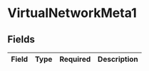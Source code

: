 # VirtualNetworkMeta1


## Fields

| Field       | Type        | Required    | Description |
| ----------- | ----------- | ----------- | ----------- |